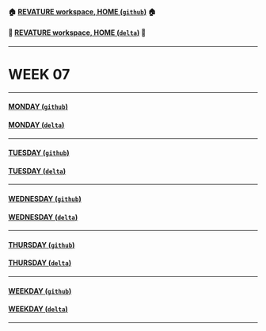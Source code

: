 #### :house: [REVATURE workspace, HOME (`github`)](https://github.com/joedonline/REVATURE__workspace)  :house:
#### :house_with_garden: [REVATURE workspace, HOME (`delta`)](https://github.com/deltachannel/REVATURE__workspace) :house_with_garden:
---
# WEEK 07

---
#### [MONDAY (`github`)](https://github.com/joedonline/REVATURE__workspace/tree/master/WEEK__07/__01_MONDAY)
#### [MONDAY (`delta`)](https://github.com/deltachannel/REVATURE__workspace/tree/master/WEEK__07/__01_MONDAY)

---
#### [TUESDAY (`github`)](https://github.com/joedonline/REVATURE__workspace/tree/master/WEEK__07/__02_TUESDAY)
#### [TUESDAY (`delta`)](https://github.com/deltachannel/REVATURE__workspace/tree/master/WEEK__07/__02_TUESDAY)

---
#### [WEDNESDAY (`github`)](https://github.com/joedonline/REVATURE__workspace/tree/master/WEEK__07/__03_WEDNESDAY)
#### [WEDNESDAY (`delta`)](https://github.com/deltachannel/REVATURE__workspace/tree/master/WEEK__07/__03_WEDNESDAY)

---
#### [THURSDAY (`github`)](https://github.com/joedonline/REVATURE__workspace/tree/master/WEEK__07/__04_THURSDAY)
#### [THURSDAY (`delta`)](https://github.com/deltachannel/REVATURE__workspace/tree/master/WEEK__07/__04_THURSDAY)

---
#### [WEEKDAY (`github`)](https://github.com/joedonline/REVATURE__workspace/tree/master/WEEK__07/__nn_WEEKDAY)
#### [WEEKDAY (`delta`)](https://github.com/deltachannel/REVATURE__workspace/tree/master/WEEK__07/__nn_WEEKDAY)

---
